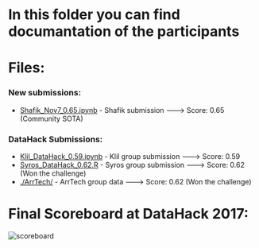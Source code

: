 # In this folder you can find documantation of the participants

# Files:

### New submissions:

* [Shafik_Nov7_0.65.ipynb](Shafik_Nov7_0.65.ipynb) - Shafik submission ---> Score: 0.65 (Community SOTA)

### DataHack Submissions:

* [Klil_DataHack_0.59.ipynb](Klil_DataHack_0.59.ipynb) - Klil group submission ---> Score: 0.59
* [Syros_DataHack_0.62.R](Syros_DataHack_0.62.R) - Syros group submission ---> Score: 0.62 (Won the challenge)
* [./ArrTech/](./ArrTech/) - ArrTech group data ---> Score: 0.62 (Won the challenge)

# Final Scoreboard at DataHack 2017:
![scoreboard](https://github.com/RocketDataScientist/DataHack-2017/blob/master/documentation/ScoreBoard.jpg)

